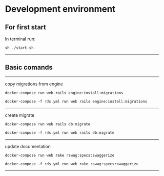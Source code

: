 # Development environment

## For first start

In terminal run:

```(script)
sh ./start.sh
```

---

## Basic comands

---

copy migrations from engine

```(script)
docker-compose run web rails engine:install:migrations

docker-compose -f rds.yml run web rails engine:install:migrations

```

---

create migrate

```(script)
docker-compose run web rails db:migrate

docker-compose -f rds.yml run web rails db:migrate
```

---
update documentation

```(script)
docker-compose run web rake rswag:specs:swaggerize

docker-compose -f rds.yml run web rake rswag:specs:swaggerize
```

---
